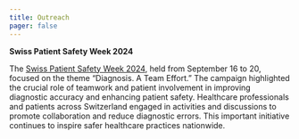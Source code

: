 ```yaml
---
title: Outreach
pager: false
---
```


**Swiss Patient Safety Week 2024**

The [Swiss Patient Safety Week 2024](https://patientensicherheit.ch/aktionswoche-patientensicherheit-2024/), held from September 16 to 20, focused on the theme “Diagnosis. A Team Effort.” The campaign highlighted the crucial role of teamwork and patient involvement in improving diagnostic accuracy and enhancing patient safety. Healthcare professionals and patients across Switzerland engaged in activities and discussions to promote collaboration and reduce diagnostic errors. This important initiative continues to inspire safer healthcare practices nationwide.

